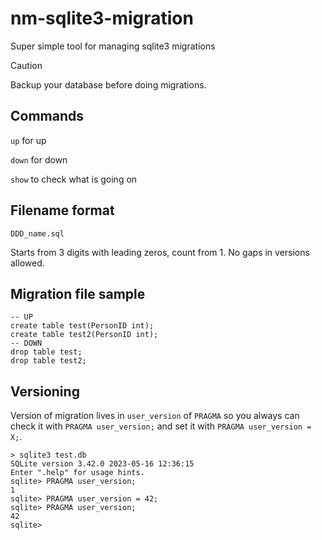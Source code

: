 # nm-sqlite3-migration
Super simple tool for managing sqlite3 migrations

> [!CAUTION]
> Backup your database before doing migrations.

## Commands

`up` for up

`down` for down

`show` to check what is going on

## Filename format

`DDD_name.sql` 

Starts from 3 digits with leading zeros, count from 1. No gaps in versions allowed. 


## Migration file sample
```
-- UP
create table test(PersonID int);
create table test2(PersonID int);
-- DOWN
drop table test;
drop table test2;
```

## Versioning

Version of migration lives in `user_version` of `PRAGMA` so you always can check it with `PRAGMA user_version;` and set it with `PRAGMA user_version = X;`.

```
> sqlite3 test.db
SQLite version 3.42.0 2023-05-16 12:36:15
Enter ".help" for usage hints.
sqlite> PRAGMA user_version;
1
sqlite> PRAGMA user_version = 42;
sqlite> PRAGMA user_version;
42
sqlite> 
```